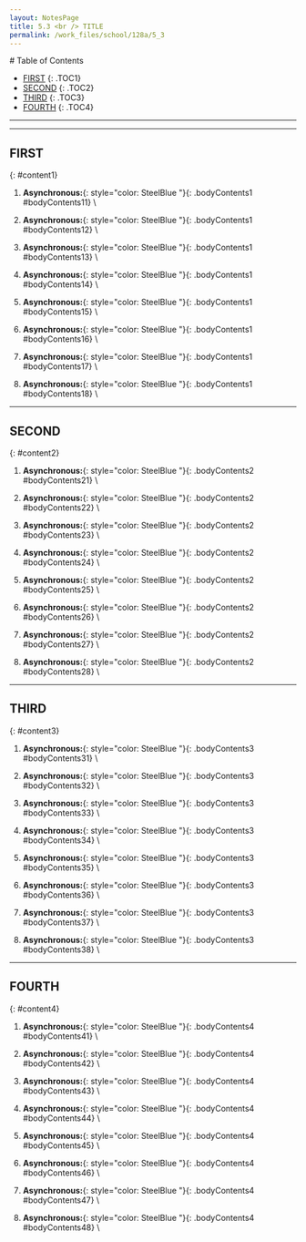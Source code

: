 ```yaml
---
layout: NotesPage
title: 5.3 <br /> TITLE
permalink: /work_files/school/128a/5_3
---
```


<div markdown="1" class = "TOC">
# Table of Contents

  * [FIRST](#content1)
  {: .TOC1}
  * [SECOND](#content2)
  {: .TOC2}
  * [THIRD](#content3)
  {: .TOC3}
  * [FOURTH](#content4)
  {: .TOC4}
</div>

***
***

## FIRST
{: #content1}

1. **Asynchronous:**{: style="color: SteelBlue  "}{: .bodyContents1 #bodyContents11} \\

2. **Asynchronous:**{: style="color: SteelBlue  "}{: .bodyContents1 #bodyContents12} \\

3. **Asynchronous:**{: style="color: SteelBlue  "}{: .bodyContents1 #bodyContents13} \\

4. **Asynchronous:**{: style="color: SteelBlue  "}{: .bodyContents1 #bodyContents14} \\

5. **Asynchronous:**{: style="color: SteelBlue  "}{: .bodyContents1 #bodyContents15} \\

6. **Asynchronous:**{: style="color: SteelBlue  "}{: .bodyContents1 #bodyContents16} \\

7. **Asynchronous:**{: style="color: SteelBlue  "}{: .bodyContents1 #bodyContents17} \\

8. **Asynchronous:**{: style="color: SteelBlue  "}{: .bodyContents1 #bodyContents18} \\

***

## SECOND
{: #content2}

1. **Asynchronous:**{: style="color: SteelBlue  "}{: .bodyContents2 #bodyContents21} \\

2. **Asynchronous:**{: style="color: SteelBlue  "}{: .bodyContents2 #bodyContents22} \\

3. **Asynchronous:**{: style="color: SteelBlue  "}{: .bodyContents2 #bodyContents23} \\

4. **Asynchronous:**{: style="color: SteelBlue  "}{: .bodyContents2 #bodyContents24} \\

5. **Asynchronous:**{: style="color: SteelBlue  "}{: .bodyContents2 #bodyContents25} \\

6. **Asynchronous:**{: style="color: SteelBlue  "}{: .bodyContents2 #bodyContents26} \\

7. **Asynchronous:**{: style="color: SteelBlue  "}{: .bodyContents2 #bodyContents27} \\

8. **Asynchronous:**{: style="color: SteelBlue  "}{: .bodyContents2 #bodyContents28} \\

***

## THIRD
{: #content3}

1. **Asynchronous:**{: style="color: SteelBlue  "}{: .bodyContents3 #bodyContents31} \\

2. **Asynchronous:**{: style="color: SteelBlue  "}{: .bodyContents3 #bodyContents32} \\

3. **Asynchronous:**{: style="color: SteelBlue  "}{: .bodyContents3 #bodyContents33} \\

4. **Asynchronous:**{: style="color: SteelBlue  "}{: .bodyContents3 #bodyContents34} \\

5. **Asynchronous:**{: style="color: SteelBlue  "}{: .bodyContents3 #bodyContents35} \\

6. **Asynchronous:**{: style="color: SteelBlue  "}{: .bodyContents3 #bodyContents36} \\

7. **Asynchronous:**{: style="color: SteelBlue  "}{: .bodyContents3 #bodyContents37} \\

8. **Asynchronous:**{: style="color: SteelBlue  "}{: .bodyContents3 #bodyContents38} \\

***

## FOURTH
{: #content4}

1. **Asynchronous:**{: style="color: SteelBlue  "}{: .bodyContents4 #bodyContents41} \\

2. **Asynchronous:**{: style="color: SteelBlue  "}{: .bodyContents4 #bodyContents42} \\

3. **Asynchronous:**{: style="color: SteelBlue  "}{: .bodyContents4 #bodyContents43} \\

4. **Asynchronous:**{: style="color: SteelBlue  "}{: .bodyContents4 #bodyContents44} \\

5. **Asynchronous:**{: style="color: SteelBlue  "}{: .bodyContents4 #bodyContents45} \\

6. **Asynchronous:**{: style="color: SteelBlue  "}{: .bodyContents4 #bodyContents46} \\

7. **Asynchronous:**{: style="color: SteelBlue  "}{: .bodyContents4 #bodyContents47} \\

8. **Asynchronous:**{: style="color: SteelBlue  "}{: .bodyContents4 #bodyContents48} \\